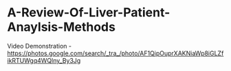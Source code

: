# A-Review-Of-Liver-Patient-Anaylsis-Methods

Video Demonstration - https://photos.google.com/search/_tra_/photo/AF1QipOuprXAKNiaWp8iGLZfikRTUWgq4WQlny_By3Jg
